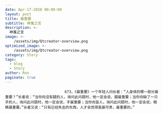 ```yaml
---
date: Apr-17-2020 00:00:00
layout: post
title: 最重要
subtitle: 神寓之言
description: >-
  神寓之言
image: >-
    /assets/img/Qtcreator-overview.png
optimized_image: >-
    /assets/img/Qtcreator-overview.png
category: Story
tags:
  - blog
  - Story
author: Ron
paginate: true
---
```


							　　673，《最重要》一个年轻人问长者：“人身体的哪一部分最重要？”长者说：“当你向没有腿的人，询问此问题时，他一定会说，腿最重要；当你向缺了一只手的人，询问此问题时，他一定会说，手最重要；当你向盲人，询问此问题时，他一定会说，眼睛最重要。”长者又说：“只有已经失去的东西，人才会觉得是最可贵，最重要的。”
							
							
						